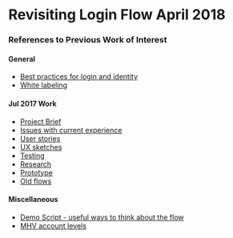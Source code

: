 # Revisiting Login Flow April 2018

### References to Previous Work of Interest

#### General
* [Best practices for login and identity]()
* [White labeling]()


#### Jul 2017 Work
* [Project Brief]()
* [Issues with current experience]()
* [User stories]()
* [UX sketches]()
* [Testing]()
* [Research](https://github.com/department-of-veterans-affairs/va.gov-team/tree/master/products/identity-personalization/login/research)
* [Prototype](https://marvelapp.com/65gj0ab)
* [Old flows](https://app.moqups.com/greg@adhocteam.us/1F6KiSM76p/view/page/ac9113dfb)


#### Miscellaneous
* [Demo Script - useful ways to think about the flow]()
* [MHV account levels]()

